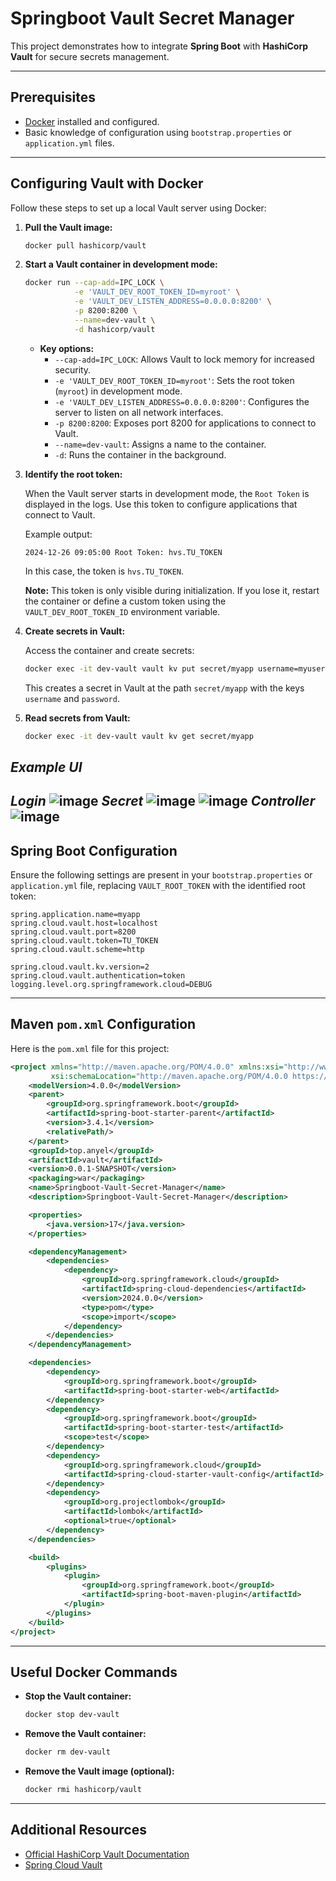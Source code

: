 # Springboot Vault Secret Manager

This project demonstrates how to integrate **Spring Boot** with **HashiCorp Vault** for secure secrets management.

---

## Prerequisites

- [Docker](https://www.docker.com/get-started) installed and configured.
- Basic knowledge of configuration using `bootstrap.properties` or `application.yml` files.

---

## Configuring Vault with Docker

Follow these steps to set up a local Vault server using Docker:

1. **Pull the Vault image:**

   ```bash
   docker pull hashicorp/vault
   ```

2. **Start a Vault container in development mode:**

   ```bash
   docker run --cap-add=IPC_LOCK \
              -e 'VAULT_DEV_ROOT_TOKEN_ID=myroot' \
              -e 'VAULT_DEV_LISTEN_ADDRESS=0.0.0.0:8200' \
              -p 8200:8200 \
              --name=dev-vault \
              -d hashicorp/vault
   ```

    - **Key options:**
        - `--cap-add=IPC_LOCK`: Allows Vault to lock memory for increased security.
        - `-e 'VAULT_DEV_ROOT_TOKEN_ID=myroot'`: Sets the root token (`myroot`) in development mode.
        - `-e 'VAULT_DEV_LISTEN_ADDRESS=0.0.0.0:8200'`: Configures the server to listen on all network interfaces.
        - `-p 8200:8200`: Exposes port 8200 for applications to connect to Vault.
        - `--name=dev-vault`: Assigns a name to the container.
        - `-d`: Runs the container in the background.

3. **Identify the root token:**

   When the Vault server starts in development mode, the `Root Token` is displayed in the logs. Use this token to configure applications that connect to Vault.

   Example output:

   ```plaintext
   2024-12-26 09:05:00 Root Token: hvs.TU_TOKEN
   ```

   In this case, the token is `hvs.TU_TOKEN`.

   **Note:** This token is only visible during initialization. If you lose it, restart the container or define a custom token using the `VAULT_DEV_ROOT_TOKEN_ID` environment variable.


5. **Create secrets in Vault:**

   Access the container and create secrets:

   ```bash
   docker exec -it dev-vault vault kv put secret/myapp username=myuser password=mypassword
   ```

   This creates a secret in Vault at the path `secret/myapp` with the keys `username` and `password`.

6. **Read secrets from Vault:**

   ```bash
   docker exec -it dev-vault vault kv get secret/myapp
   ```

## *Example UI*
   *Login*
   ![image](https://github.com/user-attachments/assets/5fc04101-ad4e-4d68-b038-58237c94d171)
   *Secret*
   ![image](https://github.com/user-attachments/assets/3d55a203-07fa-43df-8ede-d7cfdefb11e3)
   ![image](https://github.com/user-attachments/assets/a9994131-1b69-4dc1-ae09-4c05b3c793ed)
   *Controller*
   ![image](https://github.com/user-attachments/assets/a2c6791c-ad93-4ed2-bdf8-f1d5268ae786)
---

## Spring Boot Configuration

Ensure the following settings are present in your `bootstrap.properties` or `application.yml` file, replacing `VAULT_ROOT_TOKEN` with the identified root token:

```properties
spring.application.name=myapp
spring.cloud.vault.host=localhost
spring.cloud.vault.port=8200
spring.cloud.vault.token=TU_TOKEN
spring.cloud.vault.scheme=http

spring.cloud.vault.kv.version=2
spring.cloud.vault.authentication=token
logging.level.org.springframework.cloud=DEBUG
```

---

## Maven `pom.xml` Configuration

Here is the `pom.xml` file for this project:

```xml
<project xmlns="http://maven.apache.org/POM/4.0.0" xmlns:xsi="http://www.w3.org/2001/XMLSchema-instance"
         xsi:schemaLocation="http://maven.apache.org/POM/4.0.0 https://maven.apache.org/xsd/maven-4.0.0.xsd">
    <modelVersion>4.0.0</modelVersion>
    <parent>
        <groupId>org.springframework.boot</groupId>
        <artifactId>spring-boot-starter-parent</artifactId>
        <version>3.4.1</version>
        <relativePath/>
    </parent>
    <groupId>top.anyel</groupId>
    <artifactId>vault</artifactId>
    <version>0.0.1-SNAPSHOT</version>
    <packaging>war</packaging>
    <name>Springboot-Vault-Secret-Manager</name>
    <description>Springboot-Vault-Secret-Manager</description>

    <properties>
        <java.version>17</java.version>
    </properties>

    <dependencyManagement>
        <dependencies>
            <dependency>
                <groupId>org.springframework.cloud</groupId>
                <artifactId>spring-cloud-dependencies</artifactId>
                <version>2024.0.0</version>
                <type>pom</type>
                <scope>import</scope>
            </dependency>
        </dependencies>
    </dependencyManagement>

    <dependencies>
        <dependency>
            <groupId>org.springframework.boot</groupId>
            <artifactId>spring-boot-starter-web</artifactId>
        </dependency>
        <dependency>
            <groupId>org.springframework.boot</groupId>
            <artifactId>spring-boot-starter-test</artifactId>
            <scope>test</scope>
        </dependency>
        <dependency>
            <groupId>org.springframework.cloud</groupId>
            <artifactId>spring-cloud-starter-vault-config</artifactId>
        </dependency>
        <dependency>
            <groupId>org.projectlombok</groupId>
            <artifactId>lombok</artifactId>
            <optional>true</optional>
        </dependency>
    </dependencies>

    <build>
        <plugins>
            <plugin>
                <groupId>org.springframework.boot</groupId>
                <artifactId>spring-boot-maven-plugin</artifactId>
            </plugin>
        </plugins>
    </build>
</project>
```

---

## Useful Docker Commands

- **Stop the Vault container:**

  ```bash
  docker stop dev-vault
  ```

- **Remove the Vault container:**

  ```bash
  docker rm dev-vault
  ```

- **Remove the Vault image (optional):**

  ```bash
  docker rmi hashicorp/vault
  ```

---

## Additional Resources

- [Official HashiCorp Vault Documentation](https://www.vaultproject.io/)
- [Spring Cloud Vault](https://spring.io/projects/spring-cloud-vault)
